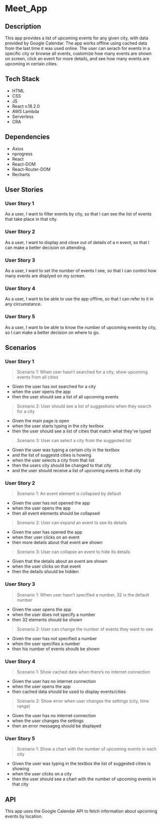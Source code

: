 # Meet_App

## Description
This app provides a list of upcoming events for any given city, with data provided by Google Calendar. The app works offline using cached data from the last time it was used online. The user can serach for events in a specific city or browse all events, customize how many events are shown on screen, click an event for more details, and see how many events are upcoming in certain cities.

## Tech Stack
- HTML
- CSS
- JS
- React v.18.2.0
- AWS Lambda
- Serverless
- CRA

## Dependencies
* Axios
* nprogress
* React
* React-DOM
* React-Router-DOM
* Recharts

## User Stories

### User Story 1 
As a user, I want to filter events by city, so that I can see the list of events that take place in that city.
### User Story 2
As a user, I want to display and close out of details of a n event, so that I can make a better decision on attending.
### User Story 3
As a user, I want to set the number of events I see, so that I can control how many events are displyed on my screen.
### User Story 4
As a user, I want to be able to use the app offline, so that I can refer to it in any circumstance.
### User Story 5
As a user, I want to be able to know the number of upcoming events by city, so I can make a better decision on where to go.

## Scenarios
### User Story 1
> Scenario 1: When user hasn’t searched for a city, show upcoming events from all cities
- Given the user has not searched for a city
- when the user opens the app
- then the user should see a list of all upcoming events

> Scenario 2: User should see a list of suggestions when they search for a city
- Given the main page is open 
- when the user starts typing in the city textbox
- then the user should see a list of cities that match what they've typed

> Scenario 3: User can select a city from the suggested list
- Given the user was typing a certain city in the textbox 
- and the list of suggestd cities is howing
- when the user selects a city from that list 
- then the users city should be changed to that city 
- and the user should receive a list of upcoming events in that city

### User Story 2
> Scenario 1: An event element is collapsed by default
- Given the user has not opened the app 
- when the user opens the app
- then all event elements should be collapsed

> Scenario 2: User can expand an event to see its details
- Given the user has opened the app
- when ther user clicks on an event 
- then more details about that event are shown

> Scenario 3: User can collapse an event to hide its details
- Given that the details about an event are shown 
- when the user clicks on that event 
- then the details should be hidden

### User Story 3
> Scenario 1: When user hasn’t specified a number, 32 is the default number
- Given the user opens the app
- when the user does not specify a number
- then 32 elements should be shown

> Scenario 2: User can change the number of events they want to see
- Given the user has not specified a number
- when the user specifies a number
- then his number of events shoulb be shown

### User Story 4
> Scenario 1: Show cached data when there’s no internet connection
- Given the user has no internet connection
- when the user opens the app
- then cached data should be used to display events/cities

> Scenario 2: Show error when user changes the settings (city, time range)
- Given the user has no internet connection
- when the user changes the settings
- then an error messageg should be displayed

### User Story 5
> Scenario 1: Show a chart with the number of upcoming events in each city
- Given the user was typing in the textbox the list of suggested cities is showing
- when the user clicks on a city
- then the user should see a chart with the number of upcoming events in that city


## API
This app uses the Google Calendar API to fetch information about upcoming events by location.




